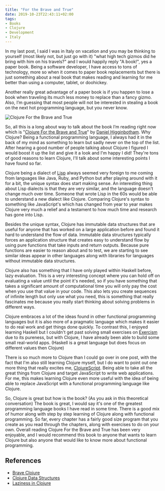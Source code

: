 ```yaml
---
title: "For the Brave and True"
date: 2019-10-23T22:43:11+02:00
tags:
- Books
- Clojure
- Development
- Italy
---
```


In my last post, I said I was in Italy on vacation and you may be thinking to yourself (most likely not, but just go with it) "what high tech gizmos did he bring with him on his travels?" and I would happily reply "A book!", yes a paper book. Being a software developer, I have access to tons of technology, more so when it comes to paper book replacements but there is just something about a real book that makes reading and learning for me better than using a computer, tablet, or doohickey. 

Another really great advantage of a paper book is if you happen to lose a book when traveling its much less money to replace than a fancy gizmo. Also, I’m guessing that most people will not be interested in stealing a book on the next hot programming language, but you never know.

![Clojure For the Brave and True](/images/for-the-brave-and-true/clojure-for-the-brave-and-true.jpg)

So, all this is a long about way to talk about the book I’m reading right now which is "[Clojure For the Brave and True](https://www.braveclojure.com/clojure-for-the-brave-and-true/)" by [Daniel Higginbotham](https://twitter.com/nonrecursive). Why Clojure? Being a functional programming language, I always had it in the back of my mind as something to learn but sadly never on the top of the list. After hearing a good number of people talking about Clojure I figured I would boost it up the list and give it a look and I'm happy I did! They're tons of good reasons to learn Clojure, I'll talk about some interesting points I have found so far.

Clojure being a dialect of [Lisp](https://en.wikipedia.org/wiki/Lisp_(programming_language)) always seemed very foreign to me coming from languages like Java, Ruby, and Python but after playing around with it for a bit, the unique syntax does start making sense. An interesting thing about Lisp dialects is that they are very similar, and the language doesn't change much over time. Someone that wrote Lisp in the 60s would be able to understand a new dialect like Clojure. Comparing Clojure's syntax to something like JavaScript's which has changed from year to year makes Clojure very much a relief and a testament to how much time and research has gone into Lisp. 

Besides the unique syntax, Clojure has immutable data structures that are useful for anyone that has worked on a large application before and found it hard to understand the flow of data. Immutable data structures typically forces an application structure that creates easy to understand flow by using pure functions that take inputs and return outputs. Because pure functions are easier to reason about and to test, we are starting to see similar ideas appear in other languages along with libraries for languages without immutable data structures.

Clojure also has something that I have only played within Haskell before, lazy evaluation. This is a very interesting concept where you can hold off on evaluating a value until the point it's needed, so if you have something that takes a significant amount of computational time you will only pay the cost when you use that value in your code. This also lets you create sequences of infinite length but only use what you need, this is something that really fascinates me because you really start thinking about solving problems in different ways. 

Clojure embraces a lot of the ideas found in other functional programming languages but it is also more of a pragmatic language which makes it easier to do real work and get things done quickly. To contrast this, I enjoyed learning Haskell but I couldn't get past solving small exercises on [Exercism](https://exercism.io/) due to its pureness, but with Clojure, I have already been able to build some small real-world apps. (Haskell is a great language but does focus on different values then Clojure)

There is so much more to Clojure than I could go over in one post, with the fact that I'm also still learning Clojure myself, but I do want to point out one more thing that really excites me, [ClojureScript](https://clojurescript.org/). Being able to take all the great things from Clojure and target JavaScript to write web applications. For me, this makes learning Clojure even more useful with the idea of being able to replace JavaScript with a functional programming language like Clojure.

So, Clojure is great but how is the book? (As you ask in this theoretical conversation) The book is great, I would say it's one of the greatest programming language books I have read in some time. There is a good mix of humor along with step by step learning of Clojure along with functional programming. So far, every chapter has a fairly good size program that you create as you read through the chapters, along with exercises to do on your own. Overall reading Clojure For the Brave and True has been very enjoyable, and I would recommend this book to anyone that wants to learn Clojure but also anyone that would like to know more about functional programming.

## References
- [Brave Clojure](https://www.braveclojure.com/)
- [Clojure Data Structures](https://clojure.org/reference/data_structures)
- [Laziness in Clojure](http://clojure-doc.org/articles/language/laziness.html)